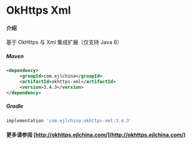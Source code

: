 # OkHttps Xml

#### 介绍

基于 OkHttps 与 Xml 集成扩展（仅支持 Java 8）


##### Maven

```xml
<dependency>
     <groupId>com.ejlchina</groupId>
     <artifactId>okhttps-xml</artifactId>
     <version>3.4.3</version>
</dependency>
```

##### Gradle

```groovy
implementation 'com.ejlchina:okhttps-xml:3.4.3'
```

#### 更多请参阅 [http://okhttps.ejlchina.com/](http://okhttps.ejlchina.com/)
